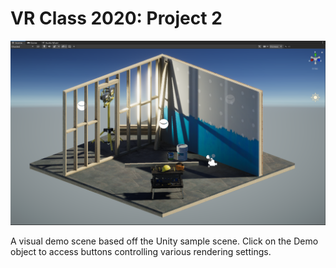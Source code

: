 # VR Class 2020: Project 2

![Project 2 image](Images/project2.png)

A visual demo scene based off the Unity sample scene. Click on the Demo object to access buttons controlling various rendering settings.
